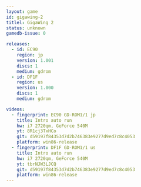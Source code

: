 ```yaml
---
layout: game
id: gigawing-2
titlel: GigaWing 2
status: unknown
gamedb-issue: 0

releases:
  - id: EC90
    region: jp
    version: 1.001
    discs: 1
    medium: gdrom
  - id: DF1F
    region: us
    version: 1.000
    discs: 1
    medium: gdrom

videos:
  - fingerprint: EC90 GD-ROM1/1 jp
    title: Intro auto run
    hw: i7 2720qm, GeForce 540M
    yt: 8R1cj3TxHCo
    git: d59197f84353d7d2b746383e9277d9ed7c8c4053
    platform: win86-release
  - fingerprint: DF1F GD-ROM1/1 us
    title: Intro auto run
    hw: i7 2720qm, GeForce 540M
    yt: tbrNJW3LJCQ
    git: d59197f84353d7d2b746383e9277d9ed7c8c4053
    platform: win86-release
---
```

